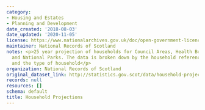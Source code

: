 ```yaml
---
category:
- Housing and Estates
- Planning and Development
date_created: '2018-08-03'
date_updated: '2020-11-05'
license: https://www.nationalarchives.gov.uk/doc/open-government-licence/version/3/
maintainer: National Records of Scotland
notes: <p>25 year projection of households for Council Areas, Health Board Areas,
  and National Parks. The data is broken down by the household reference person age
  and the type of household</p>
organization: National Records of Scotland
original_dataset_link: http://statistics.gov.scot/data/household-projections
records: null
resources: []
schema: default
title: Household Projections
---
```

